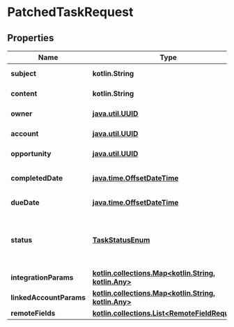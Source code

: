 
# PatchedTaskRequest

## Properties
Name | Type | Description | Notes
------------ | ------------- | ------------- | -------------
**subject** | **kotlin.String** | The task&#39;s subject. |  [optional]
**content** | **kotlin.String** | The task&#39;s content. |  [optional]
**owner** | [**java.util.UUID**](java.util.UUID.md) | The task&#39;s owner. |  [optional]
**account** | [**java.util.UUID**](java.util.UUID.md) | The task&#39;s account. |  [optional]
**opportunity** | [**java.util.UUID**](java.util.UUID.md) | The task&#39;s opportunity. |  [optional]
**completedDate** | [**java.time.OffsetDateTime**](java.time.OffsetDateTime.md) | When the task is completed. |  [optional]
**dueDate** | [**java.time.OffsetDateTime**](java.time.OffsetDateTime.md) | When the task is due. |  [optional]
**status** | [**TaskStatusEnum**](TaskStatusEnum.md) | The task&#39;s status.  * &#x60;OPEN&#x60; - OPEN * &#x60;CLOSED&#x60; - CLOSED |  [optional]
**integrationParams** | [**kotlin.collections.Map&lt;kotlin.String, kotlin.Any&gt;**](kotlin.Any.md) |  |  [optional]
**linkedAccountParams** | [**kotlin.collections.Map&lt;kotlin.String, kotlin.Any&gt;**](kotlin.Any.md) |  |  [optional]
**remoteFields** | [**kotlin.collections.List&lt;RemoteFieldRequest&gt;**](RemoteFieldRequest.md) |  |  [optional]



